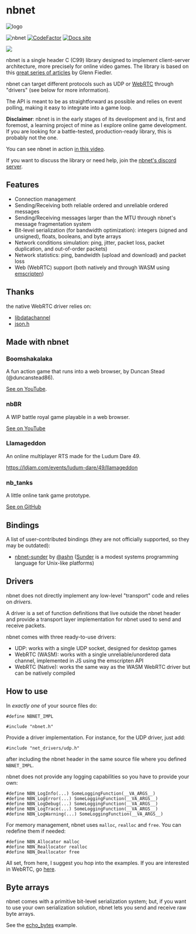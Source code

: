 # nbnet

![logo](logo/logo.png "Logo")

![nbnet](https://github.com/nathhB/nbnet/actions/workflows/nbnet.yml/badge.svg)
[![CodeFactor](https://www.codefactor.io/repository/github/nathhb/nbnet/badge/master)](https://www.codefactor.io/repository/github/nathhb/nbnet/overview/master)
[![Docs site](https://img.shields.io/badge/docs-GitHub_Pages-blue)](https://nathhb.github.io/nbnet)

[![](https://dcbadge.vercel.app/api/server/P9N7fy677D)](https://discord.gg/P9N7fy677D)

nbnet is a single header C (C99) library designed to implement client-server architecture, more precisely for online video games. The library is based on this [great series of articles](https://gafferongames.com/) by Glenn Fiedler.

nbnet can target different protocols such as UDP or [WebRTC](WEBRTC.md) through "drivers" (see below for more information).

The API is meant to be as straightforward as possible and relies on event polling, making it easy to integrate into a game loop.

**Disclaimer**: nbnet is in the early stages of its development and is, first and foremost, a learning project of mine as I explore online game development. If you are looking for a battle-tested, production-ready library, this is probably not the one.

You can see nbnet in action [in this video](https://www.youtube.com/watch?v=BJl_XN3QJhQ&ab_channel=NathanBIAGINI).

If you want to discuss the library or need help, join the [nbnet's discord server](https://discord.gg/esR8FSyPnF).

## Features

- Connection management
- Sending/Receiving both reliable ordered and unreliable ordered messages
- Sending/Receiving messages larger than the MTU through nbnet's message fragmentation system
- Bit-level serialization (for bandwidth optimization): integers (signed and unsigned), floats, booleans, and byte arrays
- Network conditions simulation: ping, jitter, packet loss, packet duplication, and out-of-order packets)
- Network statistics: ping, bandwidth (upload and download) and packet loss
- Web (WebRTC) support (both natively and through WASM using [emscripten](https://emscripten.org/docs/introducing_emscripten/about_emscripten.html))

## Thanks

the native WebRTC driver relies on:

- [libdatachannel](https://github.com/paullouisageneau/libdatachannel)
- [json.h](https://github.com/sheredom/json.h)

## Made with nbnet

### Boomshakalaka

A fun action game that runs into a web browser, by Duncan Stead (@duncanstead86).

[See on YouTube](https://www.youtube.com/watch?v=SJHvXV03uwQ).

### nbBR

A WIP battle royal game playable in a web browser.

[See on YouTube](https://youtube.com/playlist?list=PLgcJGzE_fX4criMxQAw3pm24RQYMYRLEI)

### Llamageddon

An online multiplayer RTS made for the Ludum Dare 49.

https://ldjam.com/events/ludum-dare/49/llamageddon

### nb_tanks

A little online tank game prototype.

[See on GitHub](https://github.com/nathhB/nb_tanks)

## Bindings

A list of user-contributed bindings (they are not officially supported, so they may be outdated):

- [nbnet-sunder](https://github.com/ashn-dot-dev/nbnet-sunder) by [@ashn](https://github.com/ashn-dot-dev) ([Sunder](https://github.com/ashn-dot-dev/sunder) is a modest systems programming language for Unix-like platforms)

## Drivers

nbnet does not directly implement any low-level "transport" code and relies on *drivers*.

A driver is a set of function definitions that live outside the nbnet header and provide a transport layer implementation for nbnet used to send and receive packets.

nbnet comes with three ready-to-use drivers:

- UDP: works with a single UDP socket, designed for desktop games
- WebRTC (WASM): works with a single unreliable/unordered data channel, implemented in JS using the emscripten API
- WebRTC (Native): works the same way as the WASM WebRTC driver but can be natively compiled 

## How to use

In *exactly one* of your source files do:

```
#define NBNET_IMPL

#include "nbnet.h"
```

Provide a driver implementation. For instance, for the UDP driver, just add:

```
#include "net_drivers/udp.h"
```

after including the nbnet header in the same source file where you defined `NBNET_IMPL`.

nbnet does not provide any logging capabilities so you have to provide your own:

```
#define NBN_LogInfo(...) SomeLoggingFunction(__VA_ARGS__)
#define NBN_LogError(...) SomeLoggingFunction(__VA_ARGS__)
#define NBN_LogDebug(...) SomeLoggingFunction(__VA_ARGS__)
#define NBN_LogTrace(...) SomeLoggingFunction(__VA_ARGS__)
#define NBN_LogWarning(...) SomeLoggingFunction(__VA_ARGS__)
```

For memory management, nbnet uses `malloc`, `realloc` and `free`. You can redefine them if needed:

```
#define NBN_Allocator malloc
#define NBN_Reallocator realloc
#define NBN_Deallocator free
```

All set, from here, I suggest you hop into the examples. If you are interested in WebRTC, go [here](WEBRTC.md).

## Byte arrays

nbnet comes with a primitive bit-level serialization system; but, if you want to use your own serialization solution, nbnet lets you send and receive raw byte arrays.

See the [echo_bytes](https://github.com/nathhB/nbnet/tree/master/examples/echo_bytes) example.
